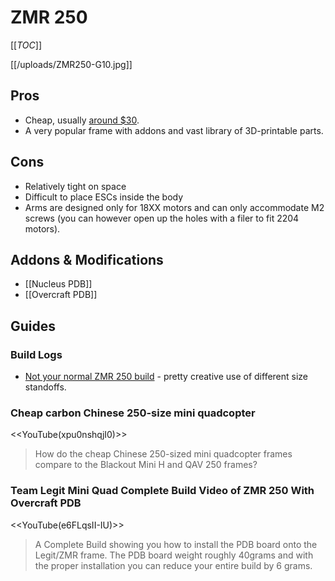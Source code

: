 # ZMR 250

[[_TOC_]]

[[/uploads/ZMR250-G10.jpg]]

## Pros

* Cheap, usually [around $30](http://www.banggood.com/H250-ZMR250-250mm-Carbon-Fiber-Mini-Quadcopter-Multicopter-Frame-Kit-p-933185.html).
* A very popular frame with addons and vast library of 3D-printable parts.

## Cons

* Relatively tight on space
* Difficult to place ESCs inside the body
* Arms are designed only for 18XX motors and can only accommodate M2 screws (you can however open up the holes with a filer to fit 2204 motors).

## Addons & Modifications

* [[Nucleus PDB]]
* [[Overcraft PDB]]

## Guides

### Build Logs

* [Not your normal ZMR 250 build](http://flitetest.com/articles/not-your-normal-zmr-250-build) - pretty creative use of different size standoffs.

### Cheap carbon Chinese 250-size mini quadcopter

<<YouTube(xpu0nshqjI0)>>

> How do the cheap Chinese 250-sized mini quadcopter frames compare to the Blackout Mini H and QAV 250 frames?

### Team Legit Mini Quad Complete Build Video of ZMR 250 With Overcraft PDB

<<YouTube(e6FLqsII-IU)>>

> A Complete Build showing you how to install the PDB board onto the Legit/ZMR frame. The PDB board weight roughly 40grams and with the proper installation you can reduce your entire build by 6 grams. 